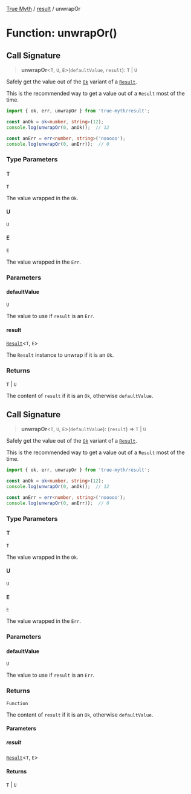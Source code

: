 [True Myth](../../index.md) / [result](../index.md) / unwrapOr

# Function: unwrapOr()

## Call Signature

> **unwrapOr**\<`T`, `U`, `E`\>(`defaultValue`, `result`): `T` \| `U`

Safely get the value out of the [`Ok`](../interfaces/Ok.md) variant of a [`Result`](../classes/Result.md).

This is the recommended way to get a value out of a `Result` most of the time.

```ts
import { ok, err, unwrapOr } from 'true-myth/result';

const anOk = ok<number, string>(12);
console.log(unwrapOr(0, anOk));  // 12

const anErr = err<number, string>('nooooo');
console.log(unwrapOr(0, anErr));  // 0
```

### Type Parameters

#### T

`T`

The value wrapped in the `Ok`.

#### U

`U`

#### E

`E`

The value wrapped in the `Err`.

### Parameters

#### defaultValue

`U`

The value to use if `result` is an `Err`.

#### result

[`Result`](../classes/Result.md)\<`T`, `E`\>

The `Result` instance to unwrap if it is an `Ok`.

### Returns

`T` \| `U`

The content of `result` if it is an `Ok`, otherwise
                    `defaultValue`.

## Call Signature

> **unwrapOr**\<`T`, `U`, `E`\>(`defaultValue`): (`result`) => `T` \| `U`

Safely get the value out of the [`Ok`](../interfaces/Ok.md) variant of a [`Result`](../classes/Result.md).

This is the recommended way to get a value out of a `Result` most of the time.

```ts
import { ok, err, unwrapOr } from 'true-myth/result';

const anOk = ok<number, string>(12);
console.log(unwrapOr(0, anOk));  // 12

const anErr = err<number, string>('nooooo');
console.log(unwrapOr(0, anErr));  // 0
```

### Type Parameters

#### T

`T`

The value wrapped in the `Ok`.

#### U

`U`

#### E

`E`

The value wrapped in the `Err`.

### Parameters

#### defaultValue

`U`

The value to use if `result` is an `Err`.

### Returns

`Function`

The content of `result` if it is an `Ok`, otherwise
                    `defaultValue`.

#### Parameters

##### result

[`Result`](../classes/Result.md)\<`T`, `E`\>

#### Returns

`T` \| `U`
